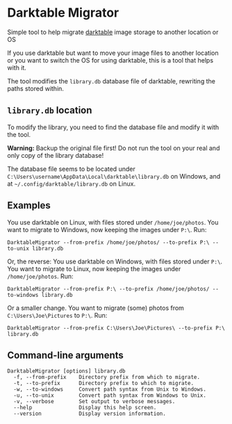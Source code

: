 # Darktable Migrator
Simple tool to help migrate [darktable](https://www.darktable.org/) image storage to another location or OS

If you use darktable but want to move your image files to another location or you want to switch the OS for using darktable, this is a tool that helps with it.

The tool modifies the `library.db` database file of darktable, rewriting the paths stored within.

## `library.db` location

To modify the library, you need to find the database file and modify it with the tool.

**Warning:** Backup the original file first! Do not run the tool on your real and only copy of the library database!

The database file seems to be located under `C:\Users\username\AppData\Local\darktable\library.db` on Windows, and at `~/.config/darktable/library.db` on Linux.

## Examples

You use darktable on Linux, with files stored under `/home/joe/photos`. You want to migrate to Windows, now keeping the images under `P:\`. Run:

```
DarktableMigrator --from-prefix /home/joe/photos/ --to-prefix P:\ --to-unix library.db
```

Or, the reverse: You use darktable on Windows, with files stored under `P:\`. You want to migrate to Linux, now keeping the images under `/home/joe/photos`. Run:

```
DarktableMigrator --from-prefix P:\ --to-prefix /home/joe/photos/ --to-windows library.db
```

Or a smaller change. You want to migrate (some) photos from `C:\Users\Joe\Pictures` to `P:\`. Run:

```
DarktableMigrator --from-prefix C:\Users\Joe\Pictures\ --to-prefix P:\ library.db
```

## Command-line arguments

```
DarktableMigrator [options] library.db
  -f, --from-prefix    Directory prefix from which to migrate.
  -t, --to-prefix      Directory prefix to which to migrate.
  -w, --to-windows     Convert path syntax from Unix to Windows.
  -u, --to-unix        Convert path syntax from Windows to Unix.
  -v, --verbose        Set output to verbose messages.
  --help               Display this help screen.
  --version            Display version information.
```
